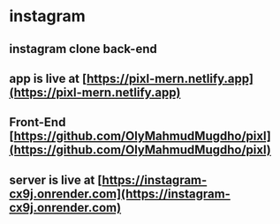 # instagram
## instagram clone back-end
## app is live at [https://pixl-mern.netlify.app](https://pixl-mern.netlify.app)
## Front-End [https://github.com/OlyMahmudMugdho/pixl](https://github.com/OlyMahmudMugdho/pixl)
## server is live at [https://instagram-cx9j.onrender.com](https://instagram-cx9j.onrender.com)

